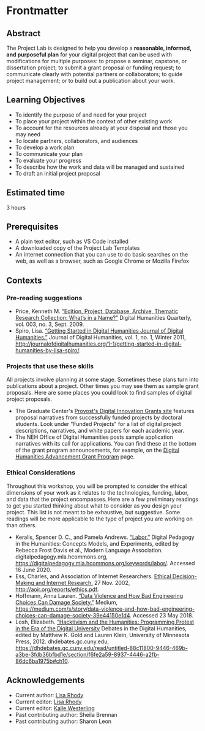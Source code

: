 # Frontmatter

## Abstract

The Project Lab is designed to help you develop a  **reasonable, informed, and purposeful plan** for your digital project that can be used with modifications for multiple purposes: to propose a seminar, capstone, or dissertation project; to submit a grant proposal or funding request; to communicate clearly with potential partners or collaborators; to guide project management; or to build out a publication about your work.

## Learning Objectives

- To identify the purpose of and need for your project
- To place your project within the context of other existing work
- To account for the resources already at your disposal and those you may need
- To locate partners, collaborators, and audiences
- To develop a work plan 
- To communicate your plan
- To evaluate your progress
- To describe how the work and data will be managed and sustained
- To draft an initial project proposal 

## Estimated time

3 hours

## Prerequisites

- A plain text editor, such as VS Code installed
- A downloaded copy of the Project Lab Templates
- An internet connection that you can use to do basic searches on the web, as well as a browser, such as Google Chrome or Mozilla Firefox 

## Contexts


### Pre-reading suggestions

- Price, Kenneth M. [“Edition, Project, Database, Archive, Thematic Research Collection: What’s in a Name?”](<http://www.digitalhumanities.org/dhq/vol/3/3/000053/000053.html>) Digital Humanities Quarterly, vol. 003, no. 3, Sept. 2009.
- Spiro, Lisa. [“Getting Started in Digital Humanities Journal of Digital Humanities.”](http://journalofdigitalhumanities.org/1-1/getting-started-in-digital-humanities-by-lisa-spiro/) Journal of Digital Humanities, vol. 1, no. 1, Winter 2011, http://journalofdigitalhumanities.org/1-1/getting-started-in-digital-humanities-by-lisa-spiro/.


### Projects that use these skills

All projects involve planning at some stage. Sometimes these plans turn into publications about a project. Other times you may see them as sample grant proposals. Here are some places you could look to find samples of digital project proposals. 

- The Graduate Center's [Provost's Digital Innovation Grants site](http://cuny.is/digitalgrants) features  proposal narratives from successfully funded projects by doctoral students. Look under "Funded Projects" for a list of digital project descriptions, narratives, and white papers for each academic year. 
- The NEH Office of Digital Humanities posts sample application narratives with its call for applications. You can find these at the bottom of the grant program announcements, for example, on the [Digital Humanities Advancement Grant Program](https://www.neh.gov/grants/odh/digital-humanities-advancement-grants) page. 

### Ethical Considerations

Throughout this workshop, you will be prompted to consider the ethical dimensions of your work as it relates to the technologies, funding, labor, and data that the project encompasses. Here are a few preliminary readings to get you started thinking about what to consider as you design your project. This list is not meant to be exhaustive, but suggestive. Some readings will be more applicable to the type of project you are working on than others.

- Keralis, Spencer D. C., and Pamela Andrews. [“Labor.”](https://digitalpedagogy.mla.hcommons.org/keywords/labor/) Digital Pedagogy in the Humanities: Concepts Models, and Experiments, edited by Rebecca Frost Davis et al., Modern Language Association. digitalpedagogy.mla.hcommons.org, https://digitalpedagogy.mla.hcommons.org/keywords/labor/. Accessed 16 June 2020.
- Ess, Charles, and Association of Internet Researchers. [Ethical Decision-Making and Internet Research.](http://aoir.org/reports/ethics.pdf) 27 Nov. 2002, http://aoir.org/reports/ethics.pdf.
- Hoffmann, Anna Lauren. [“Data Violence and How Bad Engineering Choices Can Damage Society.”](https://medium.com/s/story/data-violence-and-how-bad-engineering-choices-can-damage-society-39e44150e1d4) Medium, https://medium.com/s/story/data-violence-and-how-bad-engineering-choices-can-damage-society-39e44150e1d4. Accessed 23 May 2018.
- Losh, Elizabeth. [“Hacktivism and the Humanities: Programming Protest in the Era of the Digital University](https://dhdebates.gc.cuny.edu/read/untitled-88c11800-9446-469b-a3be-3fdb36bfbd1e/section/f6fe2a59-8937-4446-a2fb-86dc6ba1975b#ch10) Debates in the Digital Humanities, edited by Matthew K. Gold and Lauren Klein, University of Minnesota Press, 2012. dhdebates.gc.cuny.edu, https://dhdebates.gc.cuny.edu/read/untitled-88c11800-9446-469b-a3be-3fdb36bfbd1e/section/f6fe2a59-8937-4446-a2fb-86dc6ba1975b#ch10.

## Acknowledgements

- Current author: [Lisa Rhody](https://github.com/lmrhody)
- Current editor: [Lisa Rhody](https://github.com/lmrhody)
- Current editor: [Kalle Westerling](https://github.com/kallewesterling)
- Past contributing author: Sheila Brennan
- Past contributing author: Sharon Leon
